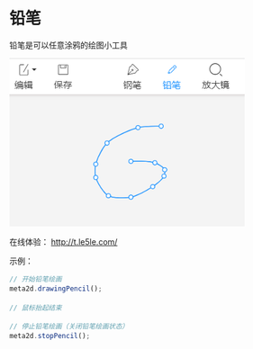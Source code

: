 # 铅笔

铅笔是可以任意涂鸦的绘图小工具

![乐吾乐meta2d铅笔工具](/img/pencil.png)

在线体验： http://t.le5le.com/

示例：

```js
// 开始铅笔绘画
meta2d.drawingPencil();

// 鼠标抬起结束

// 停止铅笔绘画（关闭铅笔绘画状态）
meta2d.stopPencil();
```
